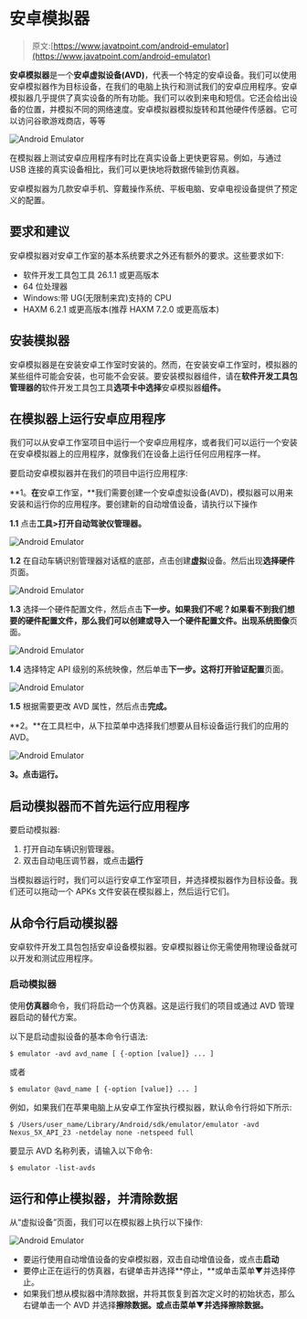 # 安卓模拟器

> 原文:[https://www.javatpoint.com/android-emulator](https://www.javatpoint.com/android-emulator)

**安卓模拟器**是一个**安卓虚拟设备(AVD)**，代表一个特定的安卓设备。我们可以使用安卓模拟器作为目标设备，在我们的电脑上执行和测试我们的安卓应用程序。安卓模拟器几乎提供了真实设备的所有功能。我们可以收到来电和短信。它还会给出设备的位置，并模拟不同的网络速度。安卓模拟器模拟旋转和其他硬件传感器。它可以访问谷歌游戏商店，等等

![Android Emulator](../Images/035f64fc61af6f85986d225fcd857906.png)

在模拟器上测试安卓应用程序有时比在真实设备上更快更容易。例如，与通过 USB 连接的真实设备相比，我们可以更快地将数据传输到仿真器。

安卓模拟器为几款安卓手机、穿戴操作系统、平板电脑、安卓电视设备提供了预定义的配置。

## 要求和建议

安卓模拟器对安卓工作室的基本系统要求之外还有额外的要求。这些要求如下:

*   软件开发工具包工具 26.1.1 或更高版本
*   64 位处理器
*   Windows:带 UG(无限制来宾)支持的 CPU
*   HAXM 6.2.1 或更高版本(推荐 HAXM 7.2.0 或更高版本)

## 安装模拟器

安卓模拟器是在安装安卓工作室时安装的。然而，在安装安卓工作室时，模拟器的某些组件可能会安装，也可能不会安装。要安装模拟器组件，请在**软件开发工具包管理器的**软件开发工具包工具**选项卡中选择**安卓模拟器**组件。**

## 在模拟器上运行安卓应用程序

我们可以从安卓工作室项目中运行一个安卓应用程序，或者我们可以运行一个安装在安卓模拟器上的应用程序，就像我们在设备上运行任何应用程序一样。

要启动安卓模拟器并在我们的项目中运行应用程序:

**1。**在**安卓工作室，**我们需要创建一个安卓虚拟设备(AVD)，模拟器可以用来安装和运行你的应用程序。要创建新的自动增值设备，请执行以下操作

**1.1** 点击**工具>打开自动驾驶仪管理器。**

![Android Emulator](../Images/818061620ef419d1cedda0c39e3fa5b3.png)

**1.2** 在自动车辆识别管理器对话框的底部，点击创建**虚拟**设备。然后出现**选择硬件**页面。

![Android Emulator](../Images/c0ac263025a086007997f17625727a74.png)

**1.3** 选择一个硬件配置文件，然后点击**下一步。**如果我们不呢？如果看不到我们想要的硬件配置文件，那么我们可以创建或导入一个硬件配置文件。出现**系统图像**页面。

![Android Emulator](../Images/36808d8f353ce4d4c294a7dab2b6069c.png)

**1.4** 选择特定 API 级别的系统映像，然后单击**下一步。**这将打开**验证配置**页面。

![Android Emulator](../Images/e28bf3005019e46ad3918f0dcaf2f3b3.png)

**1.5** 根据需要更改 AVD 属性，然后点击**完成。**

**2。**在工具栏中，从下拉菜单中选择我们想要从目标设备运行我们的应用的 AVD。

![Android Emulator](../Images/2cb866e32e089c4d0524b9a5be75f44c.png)

**3。**点击**运行。**

## 启动模拟器而不首先运行应用程序

要启动模拟器:

1.  打开自动车辆识别管理器。
2.  双击自动电压调节器，或点击**运行**

当模拟器运行时，我们可以运行安卓工作室项目，并选择模拟器作为目标设备。我们还可以拖动一个 APKs 文件安装在模拟器上，然后运行它们。

## 从命令行启动模拟器

安卓软件开发工具包包括安卓设备模拟器。安卓模拟器让你无需使用物理设备就可以开发和测试应用程序。

### 启动模拟器

使用**仿真器**命令，我们将启动一个仿真器。这是运行我们的项目或通过 AVD 管理器启动的替代方案。

以下是启动虚拟设备的基本命令行语法:

```
$ emulator -avd avd_name [ {-option [value]} ... ]

```

或者

```
$ emulator @avd_name [ {-option [value]} ... ]

```

例如，如果我们在苹果电脑上从安卓工作室执行模拟器，默认命令行将如下所示:

```
$ /Users/user_name/Library/Android/sdk/emulator/emulator -avd Nexus_5X_API_23 -netdelay none -netspeed full

```

要显示 AVD 名称列表，请输入以下命令:

```
$ emulator -list-avds

```

## 运行和停止模拟器，并清除数据

从“虚拟设备”页面，我们可以在模拟器上执行以下操作:

![Android Emulator](../Images/2ef622bfd04a1e0d94b1ffcc45197879.png)

*   要运行使用自动增值设备的安卓模拟器，双击自动增值设备，或点击**启动**
*   要停止正在运行的仿真器，右键单击并选择**停止，**或单击菜单▼并选择停止。
*   如果我们想从模拟器中清除数据，并将其恢复到首次定义时的初始状态，那么右键单击一个 AVD 并选择**擦除数据。**或点击菜单▼并选择**擦除数据。**